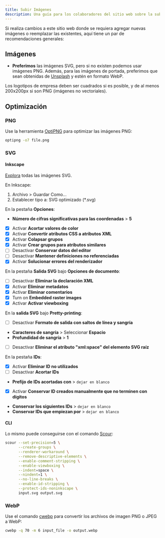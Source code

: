 ```yaml
---
title: Subir Imágenes
description: Una guía para los colaboradores del sitio web sobre la subida de imágenes en el formato y ubicación adecuados.
---
```


Si realiza cambios a este sitio web donde se requiera agregar nuevas imágenes o reemplazar las existentes, aquí tiene un par de recomendaciones generales:

## Imágenes

- **Preferimos** las imágenes SVG, pero si no existen podemos usar imágenes PNG. Además, para las imágenes de portada, preferimos que sean obtenidas de [Unsplash](https://unsplash.com) y estén en formato WebP.

Los logotipos de empresa deben ser cuadrados si es posible, y de al menos 200x200px si son PNG (imágenes no vectoriales).

## Optimización

### PNG

Use la herramienta [OptiPNG](https://sourceforge.net/projects/optipng) para optimizar las imágenes PNG:

```bash
optipng -o7 file.png
```

### SVG

#### Inkscape

[Explora](https://github.com/scour-project/scour) todas las imágenes SVG.

En Inkscape:

1. Archivo > Guardar Como...
2. Establecer tipo a: SVG optimizado (*.svg)

En la pestaña **Opciones**:

- **Número de cifras significativas para las coordenadas** > **5**
- [x] Activar **Acortar valores de color**
- [x] Activar **Convertir atributos CSS a atributos XML**
- [x] Activar **Colapsar grupos**
- [x] Activar **Crear grupos para atributos similares**
- [ ] Desactivar **Conservar datos del editor**
- [ ] Desactivar **Mantener definiciones no referenciadas**
- [x] Activar **Solucionar errores del renderizador**

En la pestaña **Salida SVG** bajo **Opciones de documento**:

- [ ] Desactivar **Eliminar la declaración XML**
- [x] Activar **Eliminar metadatos**
- [x] Activar **Eliminar comentarios**
- [x] Turn on **Embedded raster images**
- [x] Activar **Activar viewboxing**

En la **salida SVG** bajo **Pretty-printing**:

- [ ] Desactivar **Formato de salida con saltos de línea y sangría**
- **Caracteres de sangría** > Seleccionar **Espacio**
- **Profundidad de sangría** > **1**
- [ ] Desactivar **Eliminar el atributo "xml:space" del elemento SVG raíz**

En la pestaña **IDs**:

- [x] Activar **Eliminar ID no utilizados**
- [ ] Desactivar **Acortar IDs**
- **Prefijo de IDs acortadas con** > `dejar en blanco`
- [x] Activar **Conservar ID creados manualmente que no terminen con dígitos**
- **Conservar los siguientes IDs** > `dejar en blanco`
- **Conservar IDs que empiezan por** > `dejar en blanco`

#### CLI

Lo mismo puede conseguirse con el comando [Scour](https://github.com/scour-project/scour):

```bash
scour --set-precision=5 \
      --create-groups \
      --renderer-workaround \
      --remove-descriptive-elements \
      --enable-comment-stripping \
      --enable-viewboxing \
      --indent=space \
      --nindent=1 \
      --no-line-breaks \
      --enable-id-stripping \
      --protect-ids-noninkscape \
      input.svg output.svg
```

### WebP

Use el comando [cwebp](https://developers.google.com/speed/webp/docs/using) para convertir los archivos de imagen PNG o JPEG a WebP:

```bash
cwebp -q 70 -m 6 input_file -o output.webp
```
